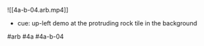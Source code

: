 

![[4a-b-04.arb.mp4]]

* cue: up-left demo at the protruding rock tile in the background

#arb #4a #4a-b-04

